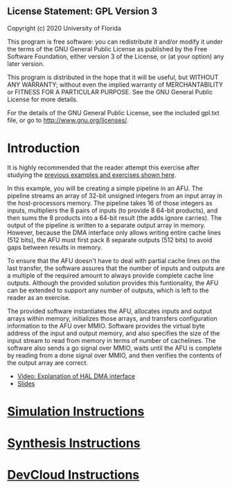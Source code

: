 License Statement:  GPL Version 3
---------------------------------
Copyright (c) 2020 University of Florida

This program is free software: you can redistribute it and/or modify
it under the terms of the GNU General Public License as published by
the Free Software Foundation, either version 3 of the License, or
(at your option) any later version.

This program is distributed in the hope that it will be useful,
but WITHOUT ANY WARRANTY; without even the implied warranty of
MERCHANTABILITY or FITNESS FOR A PARTICULAR PURPOSE.  See the
GNU General Public License for more details.

For the details of the GNU General Public License, see the included
gpl.txt file, or go to http://www.gnu.org/licenses/.

# Introduction

It is highly recommended that the reader attempt this exercise after studying the [previous examples and exercises shown here](../../../RTL#suggested-study-order).

In this example, you will be creating a simple pipeline in an AFU. The pipeline streams an array of 32-bit unsigned integers from an input array in the host-processors memory. The pipeline takes 16 of those integers as inputs, multipliers the 8 pairs of inputs (to provide 8 64-bit products), and then sums the 8 products into a 64-bit result (the adds ignore carries). The output of the pipeline is written to a separate output array in memory. However, because the DMA interface only allows writing entire cache lines (512 bits), the AFU must first pack 8 separate outputs (512 bits) to avoid gaps between results in memory. 

To ensure that the AFU doesn't have to deal with partial cache lines on the last transfer, the software assures that the number of inputs and outputs are a multiple of the required amount to always provide complete cache line outputs. Although the provided solution provides this funtionality, the AFU can be extended to support any number of outputs, which is left to the reader as an exercise.

The provided software instantiates the AFU, allocates inputs and output arrays within memory, initializes those arrays, and transfers configuration information to the AFU over MMIO. Software provides the virtual byte address of the input and output memory, and also specifies the size of the input stream to read from memory in terms of number of cachelines. The software also sends a go signal over MMIO, waits until the AFU is complete by reading from a done signal over MMIO, and then verifies the contents of the output array are correct.

- [Video: Explanation of HAL DMA interface](https://www.youtube.com/watch?v=q94xiWhug6c)
- [Slides](./dma_hal.pptx)

# [Simulation Instructions](https://github.com/ARC-Lab-UF/intel-training-modules/blob/master/RTL/#simulation-instructions)
# [Synthesis Instructions](https://github.com/ARC-Lab-UF/intel-training-modules/tree/master/RTL#synthesis-instructions)
# [DevCloud Instructions](https://github.com/ARC-Lab-UF/intel-training-modules#devcloud-instructions)

 
